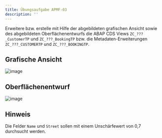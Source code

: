 ```yaml
---
title: Übungsaufgabe APMF-03
description: ''
---
```


Erweitere bzw. erstelle mit Hilfe der abgebildeten grafischen Ansicht sowie des abgebildeten Oberflächenentwurfs die ABAP CDS Views `ZC_???_CustomerTP` und `ZC_???_BookingTP` bzw. die Metadaten-Erweiterungen `ZC_???_CUSTOMERTP` und `ZC_???_BOOKINGTP`.

## Grafische Ansicht
![image](https://user-images.githubusercontent.com/47243617/204797402-1918a9bc-8cc6-4ed7-8de3-58ae3f86e85e.png)

## Oberflächenentwurf
![image](https://user-images.githubusercontent.com/47243617/204797457-29274e93-ac70-4cc1-81e5-ca10af4964a3.png)

## Hinweis
Die Felder `Name` und `Street` sollen mit einem Unschärfewert von 0,7 durchsucht werden.
 

